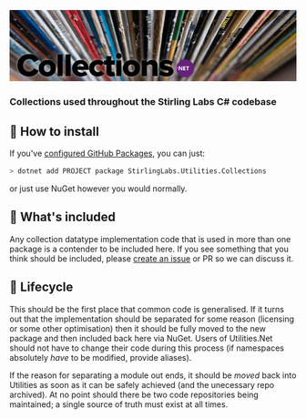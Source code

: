 ![Collections.Net](utilities-collections.jpg)

### Collections used throughout the Stirling Labs C# codebase

## 🚀 How to install

If you've [configured GitHub Packages](/StirlingLabs/Logging/blob/master/docs/GitHubPackages.md), you can just:

```bash
> dotnet add PROJECT package StirlingLabs.Utilities.Collections
```

or just use NuGet however you would normally.

## 👀 What's included

Any collection datatype implementation code that is used in more than one package is a contender to be included here. If you see something that you think should be included, please
[create an issue](/StirlingLabs/Collections.Net/issues/new) or PR so we can discuss it.

## 🐣 Lifecycle

This should be the first place that common code is generalised. If it turns out that the implementation should be separated for some reason (licensing or some other optimisation) then it should be fully moved to the new package and then included back here via NuGet.  Users of Utilities.Net should not have to change their code during this process (if namespaces absolutely *have* to be modified, provide aliases).

If the reason for separating a module out ends, it should be *moved* back into Utilities as soon as it can be safely achieved (and the unecessary repo archived).  At no point should there be two code repositories being maintained; a single source of truth must exist at all times.
